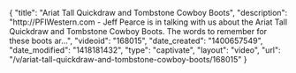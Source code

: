 {
    "title": "Ariat Tall Quickdraw and Tombstone Cowboy Boots",
    "description": "http:\/\/PFIWestern.com - Jeff Pearce is in talking with us about the Ariat Tall Quickdraw and Tombstone Cowboy Boots. The words to remember for these boots ar...",
    "videoid": "168015",
    "date_created": "1400657549",
    "date_modified": "1418181432",
    "type": "captivate",
    "layout": "video",
    "url": "\/v\/ariat-tall-quickdraw-and-tombstone-cowboy-boots\/168015"
}